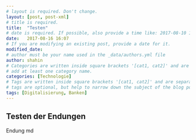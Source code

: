 ```yaml
---
# layout is required. Don't change.
layout: [post, post-xml]
# title is required.
title:  "Testen"
# date is required. If possible, also provide a time like: 2017-08-10 10:25:00.
date:   2017-08-16 16:07
# If you are modifying an existing post, provide a date for it.
modified_date: 
# author must be your name used in the _data/authors.yml file
author: shahin
# Categories are written inside square brackets '[cat1, cat2]' and are separated by comma.
# add at least one category name.
categories: [Technologie]
# Tags are written inside square brackets '[cat1, cat2]' and are separated by comma.
# tags are optional, but help to narrow down the subject of the blog post
tags: [Digitalisierung, Banken]
---
```

## Testen der Endungen

Endung md

